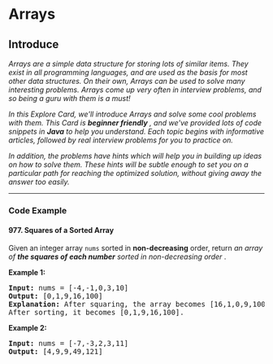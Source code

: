 # Arrays

## Introduce

*Arrays are a simple data structure for storing lots of similar items. They exist in all programming languages, and are used as the basis for most other data structures. On their own, Arrays can be used to solve many interesting problems. Arrays come up very often in interview problems, and so being a guru with them is a must!*

*In this Explore Card, we'll introduce Arrays and solve some cool problems with them. This Card is  **beginner friendly** , and we've provided lots of code snippets in **Java** to help you understand. Each topic begins with informative articles, followed by real interview problems for you to practice on.*

*In addition, the problems have hints which will help you in building up ideas on how to solve them. These hints will be subtle enough to set you on a particular path for reaching the optimized solution, without giving away the answer too easily.*

---

### Code Example

#### 977. Squares of a Sorted Array

Given an integer array `nums` sorted in **non-decreasing** order, return  *an array of **the squares of each number** sorted in non-decreasing order* .

**Example 1:**

<pre><strong>Input:</strong> nums = [-4,-1,0,3,10]
<strong>Output:</strong> [0,1,9,16,100]
<strong>Explanation:</strong> After squaring, the array becomes [16,1,0,9,100].
After sorting, it becomes [0,1,9,16,100].
</pre>

**Example 2:**

<pre><strong>Input:</strong> nums = [-7,-3,2,3,11]
<strong>Output:</strong> [4,9,9,49,121]</pre>
